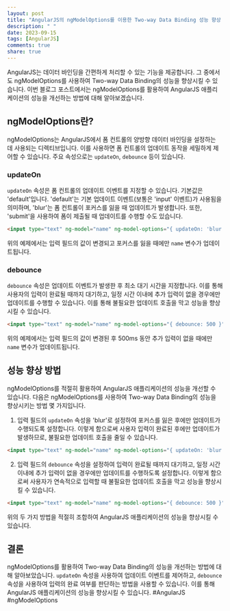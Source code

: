 ```yaml
---
layout: post
title: "AngularJS의 ngModelOptions를 이용한 Two-way Data Binding 성능 향상 방법"
description: " "
date: 2023-09-15
tags: [AngularJS]
comments: true
share: true
---
```


AngularJS는 데이터 바인딩을 간편하게 처리할 수 있는 기능을 제공합니다. 그 중에서도 ngModelOptions를 사용하여 Two-way Data Binding의 성능을 향상시킬 수 있습니다. 이번 블로그 포스트에서는 ngModelOptions를 활용하여 AngularJS 애플리케이션의 성능을 개선하는 방법에 대해 알아보겠습니다.

## ngModelOptions란?

ngModelOptions는 AngularJS에서 폼 컨트롤의 양방향 데이터 바인딩을 설정하는 데 사용되는 디렉티브입니다. 이를 사용하면 폼 컨트롤의 업데이트 동작을 세밀하게 제어할 수 있습니다. 주요 속성으로는 `updateOn`, `debounce` 등이 있습니다.

### updateOn

`updateOn` 속성은 폼 컨트롤의 업데이트 이벤트를 지정할 수 있습니다. 기본값은 'default'입니다. 'default'는 기본 업데이트 이벤트(보통은 'input' 이벤트)가 사용됨을 의미하며, 'blur'는 폼 컨트롤이 포커스를 잃을 때 업데이트가 발생합니다. 또한, 'submit'을 사용하여 폼이 제출될 때 업데이트를 수행할 수도 있습니다.

```html
<input type="text" ng-model="name" ng-model-options="{ updateOn: 'blur' }">
```

위의 예제에서는 입력 필드의 값이 변경되고 포커스를 잃을 때에만 `name` 변수가 업데이트됩니다.

### debounce

`debounce` 속성은 업데이트 이벤트가 발생한 후 최소 대기 시간을 지정합니다. 이를 통해 사용자의 입력이 완료될 때까지 대기하고, 일정 시간 이내에 추가 입력이 없을 경우에만 업데이트를 수행할 수 있습니다. 이를 통해 불필요한 업데이트 호출을 막고 성능을 향상시킬 수 있습니다.

```html
<input type="text" ng-model="name" ng-model-options="{ debounce: 500 }">
```

위의 예제에서는 입력 필드의 값이 변경된 후 500ms 동안 추가 입력이 없을 때에만 `name` 변수가 업데이트됩니다.

## 성능 향상 방법

ngModelOptions를 적절히 활용하여 AngularJS 애플리케이션의 성능을 개선할 수 있습니다. 다음은 ngModelOptions를 사용하여 Two-way Data Binding의 성능을 향상시키는 방법 몇 가지입니다.

1. 입력 필드의 `updateOn` 속성을 'blur'로 설정하여 포커스를 잃은 후에만 업데이트가 수행되도록 설정합니다. 이렇게 함으로써 사용자 입력이 완료된 후에만 업데이트가 발생하므로, 불필요한 업데이트 호출을 줄일 수 있습니다.

```html
<input type="text" ng-model="name" ng-model-options="{ updateOn: 'blur' }">
```

2. 입력 필드의 `debounce` 속성을 설정하여 입력이 완료될 때까지 대기하고, 일정 시간 이내에 추가 입력이 없을 경우에만 업데이트를 수행하도록 설정합니다. 이렇게 함으로써 사용자가 연속적으로 입력할 때 불필요한 업데이트 호출을 막고 성능을 향상시킬 수 있습니다.

```html
<input type="text" ng-model="name" ng-model-options="{ debounce: 500 }">
```

위의 두 가지 방법을 적절히 조합하여 AngularJS 애플리케이션의 성능을 향상시킬 수 있습니다.

## 결론

ngModelOptions를 활용하여 Two-way Data Binding의 성능을 개선하는 방법에 대해 알아보았습니다. `updateOn` 속성을 사용하여 업데이트 이벤트를 제어하고, `debounce` 속성을 사용하여 입력의 완료 여부를 판단하는 방법을 사용할 수 있습니다. 이를 통해 AngularJS 애플리케이션의 성능을 향상시킬 수 있습니다. #AngularJS #ngModelOptions
